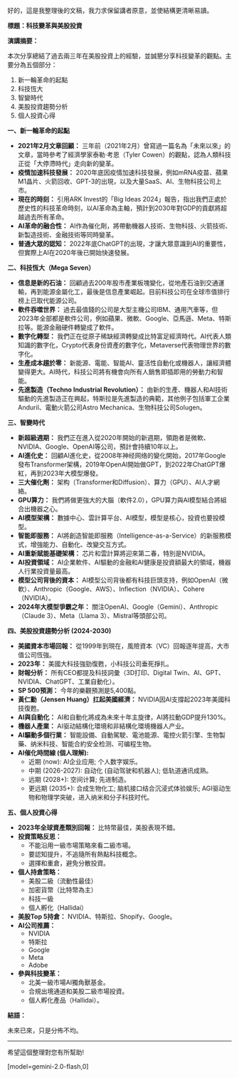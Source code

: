 好的，這是我整理後的文稿，我力求保留講者原意，並使結構更清晰易讀。

**標題：科技變革與美股投資**

**演講摘要：**

本次分享總結了過去兩三年在美股投資上的經驗，並誠懇分享科技變革的觀點。主要分為五個部分：

1.  新一輪革命的起點
2.  科技恆大
3.  智變時代
4.  美股投資趨勢分析
5.  個人投資心得

**一、新一輪革命的起點**

*   **2021年2月文章回顧：** 三年前（2021年2月）曾寫過一篇名為「未來以來」的文章，當時參考了經濟學家泰勒·考恩（Tyler Cowen）的觀點，認為人類科技正從「大停滯時代」走向新的變革。
*   **疫情加速科技發展：** 2020年底因疫情加速科技發展，例如mRNA疫苗、蘋果M1晶片、火箭回收、GPT-3的出現，以及大量SaaS、AI、生物科技公司上市。
*   **現在的時刻：** 引用ARK Invest的「Big Ideas 2024」報告，指出我們正處於歷史性的科技革命時刻，以AI革命為主軸，預計到2030年對GDP的貢獻將超越過去所有革命。
*   **AI革命的融合性：** AI作為催化劑，將帶動機器人技術、生物科技、火箭技術、新製造技術、金融技術等同時變革。
*   **普通大眾的認知：** 2022年底ChatGPT的出現，才讓大眾意識到AI的重要性，但實際上AI在2020年後已開始快速發展。

**二、科技恆大（Mega Seven）**

*   **信息是新的石油：** 回顧過去200年股市產業板塊變化，從地產石油到交通運輸，再到能源金屬化工，最後是信息產業崛起。目前科技公司在全球市值排行榜上已取代能源公司。
*   **軟件吞噬世界：** 過去最值錢的公司是大型主機公司IBM、通用汽車等，但2023年全部都是軟件公司，例如蘋果、微軟、Google、亞馬遜、Meta、特斯拉等。能源金融硬件轉變成了軟件。
*   **數字化轉型：** 我們正在從原子稀缺經濟轉變成比特富足經濟時代。AI代表人類知識的數字化，Crypto代表身份資產的數字化，Metaverse代表物理世界的數字化。
*   **生產成本趨於零：** 新能源、電能、智能AI、靈活性自動化或機器人，讓經濟體變得更大。AI時代，科技公司將有機會向所有人銷售即插即用的勞動力和智能。
*   **先進製造（Techno Industrial Revolution）：** 由新的生產、機器人和AI技術驅動的先進製造正在興起，特斯拉是先進製造的典範，其他例子包括軍工企業Anduril、電動火箭公司Astro Mechanica、生物科技公司Solugen。

**三、智變時代**

*   **新超級週期：** 我們正在進入從2020年開始的新週期，領跑者是微軟、NVIDIA、Google、OpenAI等公司，預計會持續10年以上。
*   **AI進化史：** 回顧AI進化史，從2008年神经网络的變化開始，2017年Google發布Transformer架構，2019年OpenAI開始做GPT，到2022年ChatGPT爆紅，再到2023年大模型爆發。
*   **三大催化劑：** 架构（Transformer和Diffusion）、算力（GPU）、AI人才網絡。
*   **GPU算力：** 我們將做更強大的大腦（軟件2.0），GPU算力與AI模型結合將組合出機器之心。
*   **AI模型架構：** 數據中心、雲計算平台、AI模型，模型是核心，投資也要投模型。
*   **智能即服務：** AI將創造智能即服務（Intelligence-as-a-Service）的新服務模式，增強能力、自動化、改變交互方式。
*   **AI重新賦能基礎架構：** 芯片和雲計算將迎來第二春，特別是NVIDIA。
*   **AI投資領域：** AI企業軟件、AI驅動的金融和AI健康是投資額最大的領域，機器人行業投資量最高。
*   **模型公司背後的資本：** AI模型公司背後都有科技巨頭支持，例如OpenAI（微軟）、Anthropic（Google、AWS）、Inflection（NVIDIA）、Cohere（NVIDIA）。
*   **2024年大模型爭霸之年：** 關注OpenAI、Google（Gemini）、Anthropic（Claude 3）、Meta（Llama 3）、Mistral等頭部公司。

**四、美股投資趨勢分析 (2024-2030)**

*   **美國資本市場回報：** 從1999年到現在，風險資本（VC）回報逐年提高，大市值公司恆強。
*   **2023年：** 美國大科技強勁復甦，小科技公司垂死掙扎。
*   **財報分析：** 所有CEO都提及科技詞彙（3D打印、Digital Twin、AI、GPT、NVIDIA、ChatGPT、工業自動化）。
*   **SP 500預測：** 今年的樂觀預測是5,400點。
*   **黃仁勳（Jensen Huang）扛起美國經濟：** NVIDIA因AI支撐起2023年美國科技復甦。
*   **AI與自動化：** AI和自動化將成為未來十年主旋律，AI將拉動GDP提升130%。
*   **機器人產業：** AI驱动結構化環境和非結構化環境機器人产业。
*   **AI驅動多個行業：** 智能設備、自動駕駛、電池能源、電控火箭引擎、生物製藥、纳米科技、智能合約安全检测、可编程生物。
*   **AI催化時間線 (個人理解):**
    *   近期 (now): AI企业应用; 个人数字娱乐。
    *   中期 (2026-2027): 自动化 (自动驾驶和机器人); 低轨道通讯成熟。
    *   远期 (2028+): 空间计算; 先进制造。
    *   更远期 (2035+): 合成生物化工; 脑机接口结合沉浸式体验娱乐; AGI驱动生物和物理学突破，进入纳米和分子科技时代。

**五、個人投資心得**

*   **2023年全球資產類別回報：** 比特幣最佳，美股表現不錯。
*   **投資策略反思：**
    *   不能沿用一級市場策略來看二級市場。
    *   要認知提升，不追隨所有熱點科技概念。
    *   選擇和重倉，避免分散投資。
*   **個人持倉策略：**
    *   美股二級（流動性最佳）
    *   加密貨幣（比特幣為主）
    *   科技一級
    *   個人孵化（Hallidai）
*   **美股Top 5持倉：** NVIDIA、特斯拉、Shopify、Google。
*   **AI公司推薦：**
    *   NVIDIA
    *   特斯拉
    *   Google
    *   Meta
    *   Adobe
*   **參與科技變革：**
    *   北美一級市場AI獨角獸基金。
    *   合規出境通道和美股二級市場投資。
    *   個人孵化產品（Hallidai）。

**結語：**

未來已來，只是分佈不均。

---

希望這個整理對您有所幫助!

[model=gemini-2.0-flash,0]
